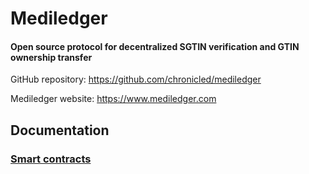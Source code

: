 # Mediledger
#### Open source protocol for decentralized SGTIN verification and GTIN ownership transfer

GitHub repository: https://github.com/chronicled/mediledger

Mediledger website: https://www.mediledger.com

## Documentation

### [Smart contracts](https://chronicled.github.io/mediledger/docs/CompanyDirectoryInterface/)

